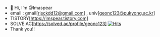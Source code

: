 - 👋 Hi, I’m @Imaspear
- email : gmail[rjsckdd12@gmail.com] , univ[geonc123@pukyong.ac.kr]
- TISTORY[https://imspear.tistory.com]
- SOLVE.AC[https://solved.ac/profile/geonc123]
[![Hits](https://hits.seeyoufarm.com/api/count/incr/badge.svg?url=https%3A%2F%2Fgithub.com%2FImaspear&count_bg=%239A9B9A&title_bg=%23555555&icon=&icon_color=%23E7E7E7&title=hits&edge_flat=false)](https://hits.seeyoufarm.com)
- Thank you!!
<!---
Imaspear/Imaspear is a ✨ special ✨ repository because its `README.md` (this file) appears on your GitHub profile.
You can click the Preview link to take a look at your changes.
--->
